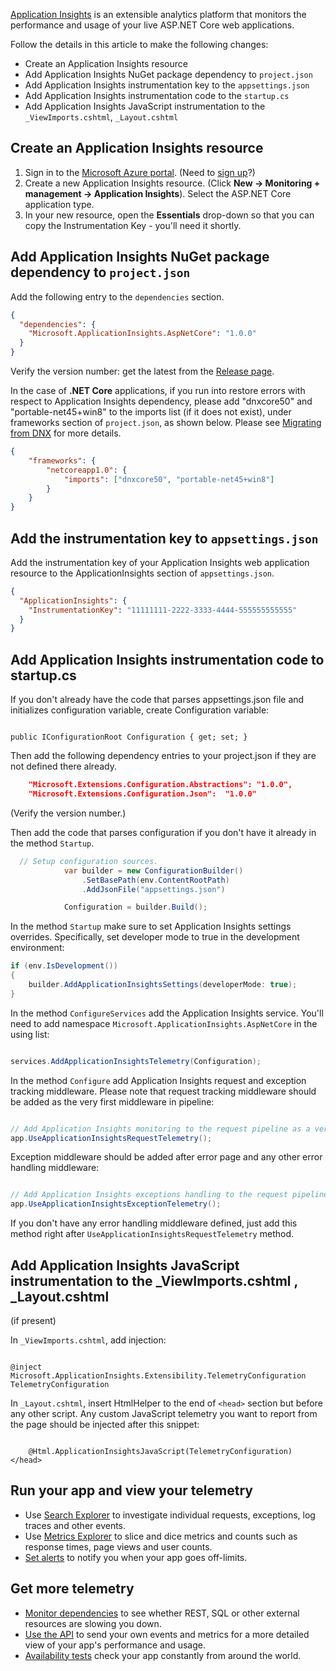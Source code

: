 [Application Insights](https://azure.microsoft.com/documentation/articles/app-insights-overview/) is an extensible analytics platform that monitors the performance and usage of your live ASP.NET Core web applications.

Follow the details in this article to make the following changes:

* Create an Application Insights resource
* Add Application Insights NuGet package dependency to `project.json`  
* Add Application Insights instrumentation key to the `appsettings.json`  
* Add Application Insights instrumentation code to the `startup.cs`  
* Add Application Insights JavaScript instrumentation to the `_ViewImports.cshtml`,  `_Layout.cshtml`  

## Create an Application Insights resource

1. Sign in to the [Microsoft Azure portal](https://portal.azure.com). (Need to [sign up](https://azure.microsoft.com/pricing/free-trial/)?)
2. Create a new Application Insights resource. (Click **New -> Monitoring + management -> Application Insights**). Select the ASP.NET Core application type.
3. In your new resource, open the **Essentials** drop-down so that you can copy the Instrumentation Key - you'll need it shortly. 

## Add Application Insights NuGet package dependency to `project.json`

Add the following entry to the  `dependencies` section. 

```JSON
{
  "dependencies": {
    "Microsoft.ApplicationInsights.AspNetCore": "1.0.0"
  }
}
```

Verify the version number: get the latest from the [Release page](https://github.com/Microsoft/ApplicationInsights-aspnetcore/releases). 

In the case of **.NET Core** applications, if you run into restore errors with respect to Application Insights dependency, please add  "dnxcore50"  and  "portable-net45+win8"  to the imports list (if it does not exist), under  frameworks  section of  `project.json`, as shown below. Please see [Migrating from DNX](http://dotnet.github.io/docs/core-concepts/dnx-migration.html) for more details.

```JSON
{
    "frameworks": {
        "netcoreapp1.0": { 
            "imports": ["dnxcore50", "portable-net45+win8"]
        }
    }
}
```


## Add the instrumentation key to `appsettings.json`

Add the instrumentation key of your Application Insights web application resource to the  ApplicationInsights  section of `appsettings.json`. 

```JSON
{
  "ApplicationInsights": {
    "InstrumentationKey": "11111111-2222-3333-4444-555555555555"
  }
}
```

## Add Application Insights instrumentation code to  startup.cs  

If you don't already have the code that parses appsettings.json file and initializes configuration variable, create Configuration variable:

```

public IConfigurationRoot Configuration { get; set; }
```

Then add the following dependency entries to your project.json if they are not defined there already.

```JSON
    "Microsoft.Extensions.Configuration.Abstractions": "1.0.0",
    "Microsoft.Extensions.Configuration.Json":  "1.0.0"
```

(Verify the version number.)

Then add the code that parses configuration if you don't have it already in the method `Startup`.

```C#
  // Setup configuration sources.
            var builder = new ConfigurationBuilder()
                .SetBasePath(env.ContentRootPath)
                .AddJsonFile("appsettings.json")

            Configuration = builder.Build();
```

In the method `Startup` make sure to set Application Insights settings overrides. Specifically, set developer mode to true in the development environment:

```C#
if (env.IsDevelopment())
{
    builder.AddApplicationInsightsSettings(developerMode: true);
}
```

In the method `ConfigureServices` add the Application Insights service. You'll need to add namespace  `Microsoft.ApplicationInsights.AspNetCore` in the using list:

```C#

services.AddApplicationInsightsTelemetry(Configuration);
```

In the method `Configure` add Application Insights request and exception tracking middleware. Please note that request tracking middleware should be added as the very first middleware in pipeline:

```C#

// Add Application Insights monitoring to the request pipeline as a very first middleware.
app.UseApplicationInsightsRequestTelemetry();
```

Exception middleware should be added after error page and any other error handling middleware:

```C#

// Add Application Insights exceptions handling to the request pipeline.
app.UseApplicationInsightsExceptionTelemetry();
```

If you don't have any error handling middleware defined, just add this method right after `UseApplicationInsightsRequestTelemetry` method.

## Add Application Insights JavaScript instrumentation to the  _ViewImports.cshtml ,  _Layout.cshtml  

(if present)

In `_ViewImports.cshtml`, add injection:

```

@inject Microsoft.ApplicationInsights.Extensibility.TelemetryConfiguration TelemetryConfiguration 
```

In `_Layout.cshtml`, insert HtmlHelper to the end of `<head>` section but before any other script. Any custom JavaScript telemetry you want to report from the page should be injected after this snippet:

```

    @Html.ApplicationInsightsJavaScript(TelemetryConfiguration) 
</head>
```

## Run your app and view your telemetry

* Use [Search Explorer](https://azure.microsoft.com/documentation/articles/app-insights-diagnostic-search/) to investigate individual requests, exceptions, log traces and other events.
* Use [Metrics Explorer](https://azure.microsoft.com/documentation/articles/app-insights-metrics-explorer/) to slice and dice metrics and counts such as response times, page views and user counts.
* [Set alerts](https://azure.microsoft.com/documentation/articles/app-insights-alerts/) to notify you when your app goes off-limits.

## Get more telemetry

* [Monitor dependencies](https://azure.microsoft.com/documentation/articles/app-insights-dependencies/) to see whether REST, SQL or other external resources are slowing you down.
* [Use the API](https://azure.microsoft.com/documentation/articles/app-insights-api-custom-events-metrics/) to send your own events and metrics for a more detailed view of your app's performance and usage.
* [Availability tests](https://azure.microsoft.com/documentation/articles/app-insights-monitor-web-app-availability/) check your app constantly from around the world. 


